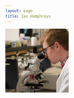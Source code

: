 ```yaml
---
layout: page
title: Ian Humphreys
---
```


 <img class="img-fluid rounded-circle" src="/images/ian_microscope3.jpg" width="200px">
